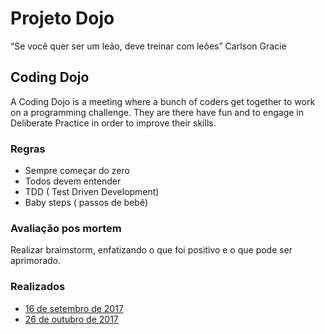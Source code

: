 # Projeto Dojo

“Se você quer ser um leão, deve treinar com leões”
 Carlson Gracie

## Coding Dojo

A Coding Dojo is a meeting where a  bunch of coders get together to work on a programming challenge.
They are there have fun and to engage in  Deliberate Practice in order to improve their skills.

### Regras

- Sempre começar do zero
- Todos devem entender
- TDD ( Test Driven Development)
- Baby steps ( passos de bebê)

### Avaliação pos mortem

Realizar braimstorm, enfatizando o que foi positivo e o que pode ser aprimorado.

### Realizados

- [16 de setembro de 2017](2017_SET_16/README.md)
- [26 de outubro de 2017](2017_OUT_26/README.md)
